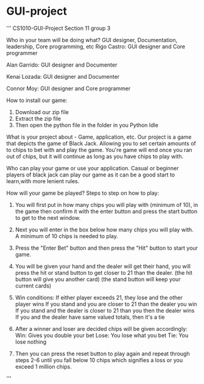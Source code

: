 # GUI-project
'''
CS1010-GUI-Project
Section 11 group 3

Who in your team will be doing what? GUI designer, Documentation, leadership, Core programming, etc
Rigo Castro: GUI designer and Core programmer

Alan Garrido: GUI designer and Documenter

Kenai Lozada: GUI designer and Documenter

Connor Moy: GUI designer and Core programmer



How to install our game:
1. Download our zip file
2. Extract the zip file
3. Then open the python file in the folder in you Python Idle

What is your project about - Game, application, etc.
Our project is a game that depicts the game of Black Jack. Allowing
you to set certain amounts of to chips to bet with and play the game.
You're game will end once you ran out of chips, but it will continue
as long as you have chips to play with.



Who can play your game or use your application.
Casual or beginner players of black jack can play our game as it can
be a good start to learn,with more lenient rules.


How will your game be played?
Steps to step on how to play:

1. You will first put in how many chips you will play with (minimum of 10),
   in the game then confirm it with the enter button and press the start
   button to get to the next window.

2. Next you will enter in the box below how many chips you will play with.
   A minimum of 10 chips is needed to play.

3. Press the "Enter Bet" button and then press the "Hit" button to start
   your game.

4. You will be given your hand and the dealer will get their hand,
   you will press the hit or stand button to get closer to 21 than
   the dealer.
   (the hit button will give you another card)
   (the stand button will keep your current cards)

5. Win conditions:
   If either player exceeds 21, they lose and the other player wins
   If you stand and you are closer to 21 than the dealer you win
   If you stand and the dealer is closer to 21 than you then the dealer wins
   If you and the dealer have same valued totals, then it's a tie

6. After a winner and loser are decided chips will be given accordingly:
   Win: Gives you double your bet
   Lose: You lose what you bet
   Tie: You lose nothing

7. Then you can press the reset button to play again and repeat through
   steps 2-6 until you fall below 10 chips which signifies a loss or you
   exceed 1 million chips.


'''
